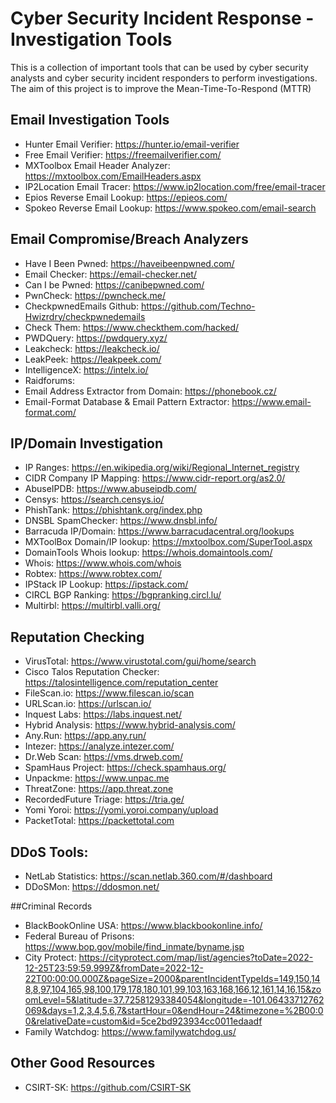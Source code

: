 # Cyber Security Incident Response - Investigation Tools
This is a collection of important tools that can be used by cyber security analysts and cyber security incident responders to perform investigations. The aim of this project is to improve the Mean-Time-To-Respond (MTTR)

## Email Investigation Tools
- Hunter Email Verifier: https://hunter.io/email-verifier
- Free Email Verifier: https://freemailverifier.com/
- MXToolbox Email Header Analyzer: https://mxtoolbox.com/EmailHeaders.aspx
- IP2Location Email Tracer: https://www.ip2location.com/free/email-tracer
- Epios Reverse Email Lookup: https://epieos.com/
- Spokeo Reverse Email Lookup: https://www.spokeo.com/email-search

## Email Compromise/Breach Analyzers
- Have I Been Pwned: https://haveibeenpwned.com/
- Email Checker: https://email-checker.net/
- Can I be Pwned: https://canibepwned.com/
- PwnCheck: https://pwncheck.me/
- CheckpwnedEmails Github: https://github.com/Techno-Hwizrdry/checkpwnedemails
- Check Them: https://www.checkthem.com/hacked/
- PWDQuery: https://pwdquery.xyz/
- Leakcheck: https://leakcheck.io/
- LeakPeek: https://leakpeek.com/
- IntelligenceX: https://intelx.io/
- Raidforums: 
- Email Address Extractor from Domain: https://phonebook.cz/
- Email-Format Database & Email Pattern Extractor: https://www.email-format.com/

## IP/Domain Investigation
- IP Ranges: https://en.wikipedia.org/wiki/Regional_Internet_registry
- CIDR Company IP Mapping: https://www.cidr-report.org/as2.0/
- AbuseIPDB: https://www.abuseipdb.com/
- Censys: https://search.censys.io/
- PhishTank: https://phishtank.org/index.php
- DNSBL SpamChecker: https://www.dnsbl.info/
- Barracuda IP/Domain: https://www.barracudacentral.org/lookups
- MXToolBox Domain/IP lookup: https://mxtoolbox.com/SuperTool.aspx
- DomainTools Whois lookup: https://whois.domaintools.com/
- Whois: https://www.whois.com/whois
- Robtex: https://www.robtex.com/
- IPStack IP Lookup: https://ipstack.com/
- CIRCL BGP Ranking: https://bgpranking.circl.lu/
- Multirbl: https://multirbl.valli.org/

## Reputation Checking
- VirusTotal: https://www.virustotal.com/gui/home/search
- Cisco Talos Reputation Checker: https://talosintelligence.com/reputation_center
- FileScan.io: https://www.filescan.io/scan
- URLScan.io: https://urlscan.io/
- Inquest Labs: https://labs.inquest.net/
- Hybrid Analysis: https://www.hybrid-analysis.com/
- Any.Run: https://app.any.run/
- Intezer: https://analyze.intezer.com/
- Dr.Web Scan: https://vms.drweb.com/
- SpamHaus Project: https://check.spamhaus.org/
- Unpackme: https://www.unpac.me
- ThreatZone: https://app.threat.zone
- RecordedFuture Triage: https://tria.ge/
- Yomi Yoroi: https://yomi.yoroi.company/upload
- PacketTotal: https://packettotal.com

## DDoS Tools:
- NetLab Statistics: https://scan.netlab.360.com/#/dashboard
- DDoSMon: https://ddosmon.net/

##Criminal Records
- BlackBookOnline USA: https://www.blackbookonline.info/
- Federal Bureau of Prisons: https://www.bop.gov/mobile/find_inmate/byname.jsp
- City Protect: https://cityprotect.com/map/list/agencies?toDate=2022-12-25T23:59:59.999Z&fromDate=2022-12-22T00:00:00.000Z&pageSize=2000&parentIncidentTypeIds=149,150,148,8,97,104,165,98,100,179,178,180,101,99,103,163,168,166,12,161,14,16,15&zoomLevel=5&latitude=37.72581293384054&longitude=-101.06433712762069&days=1,2,3,4,5,6,7&startHour=0&endHour=24&timezone=%2B00:00&relativeDate=custom&id=5ce2bd923934cc0011edaadf
- Family Watchdog: https://www.familywatchdog.us/

## Other Good Resources
- CSIRT-SK: https://github.com/CSIRT-SK
